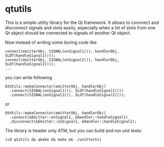 # qtutils

This is a simple utility library for the Qt framework.
It allows to connnect and disconnect signals and slots easily, especially when a lot of slots from one Qt object should be connected to signals of another Qt object.

Now instead of writing some boring code like
```
connect(emitterObj, SIGNAL(onSignal1()), handlerObj, SLOT(handleSignal1()));
connect(emitterObj, SIGNAL(onSignal2()), handlerObj, SLOT(handleSignal2()));
...
```

you can write following

```
QtUtils::makeConnector(emitterObj, handlerObj)
  .connect(SIGNAL(onSignal1()), SLOT(handleSignal1()))
  .connect(SIGNAL(onSignal2()), SLOT(handleSignal2()));
```

or
```
QtUtils::makeConnector(emitterObj, handlerObj)
  .connect(&Emitter::onSignal1, &Handler::handleSignal1)
  .disconnect(&Emitter::onSignal1, &Handler::handleSignal1);
```

The library is header only ATM, but you can build and run unit tests:
```
(cd qtutils && qmake && make && ./unittests)
```
